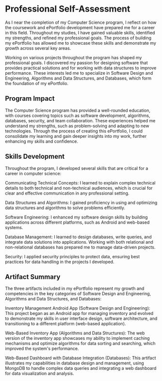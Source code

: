 # Professional Self-Assessment

As I near the completion of my Computer Science program, I reflect on how the coursework
and ePortfolio development have prepared me for a career in this field. Throughout my studies,
I have gained valuable skills, identified my strengths, and refined my professional goals. 
The process of building my ePortfolio has allowed me to showcase these skills and demonstrate my growth across several key areas.

Working on various projects throughout the program has shaped my professional goals. I discovered my passion for designing software that provides practical solutions and for working with data structures to improve performance. These interests led me to specialize in Software Design and Engineering, Algorithms and Data Structures, and Databases, which form the foundation of my ePortfolio.



## Program Impact

The Computer Science program has provided a well-rounded education, with courses covering topics such as software development, algorithms, databases, security, and team collaboration. These experiences helped me understand my strengths, such as problem-solving and adapting to new technologies. Through the process of creating this ePortfolio, I could consolidate my learning and gain deeper insights into my work, further enhancing my skills and confidence.


## Skills Development

Throughout the program, I developed several skills that are critical for a career in computer science:

Communicating Technical Concepts: I learned to explain complex technical details to both technical and non-technical audiences, which is crucial for clear and effective communication in any professional setting.

Data Structures and Algorithms: I gained proficiency in using and optimizing data structures and algorithms to solve problems efficiently.

Software Engineering: I enhanced my software design skills by building applications across different platforms, such as Android and web-based systems.

Database Management: I learned to design databases, write queries, and integrate data solutions into applications. Working with both relational and non-relational databases has prepared me to manage data-driven projects.

Security: I applied security principles to protect data, ensuring best practices for data handling in the projects I developed.

## Artifact Summary

The three artifacts included in my ePortfolio represent my growth and competencies in the key categories of Software Design and Engineering, Algorithms and Data Structures, and Databases:

Inventory Management Android App (Software Design and Engineering): This project began as an Android app for managing inventory and evolved to demonstrate my skills in user interface design, software architecture, and transitioning to a different platform (web-based application).

Web-Based Inventory App (Algorithms and Data Structures): The web version of the inventory app showcases my ability to implement caching mechanisms and optimize algorithms for data sorting and searching, which improved the system's performance.

Web-Based Dashboard with Database Integration (Databases): This artifact illustrates my capabilities in database design and management, using MongoDB to handle complex data queries and integrating a web dashboard for data visualization and analysis.
